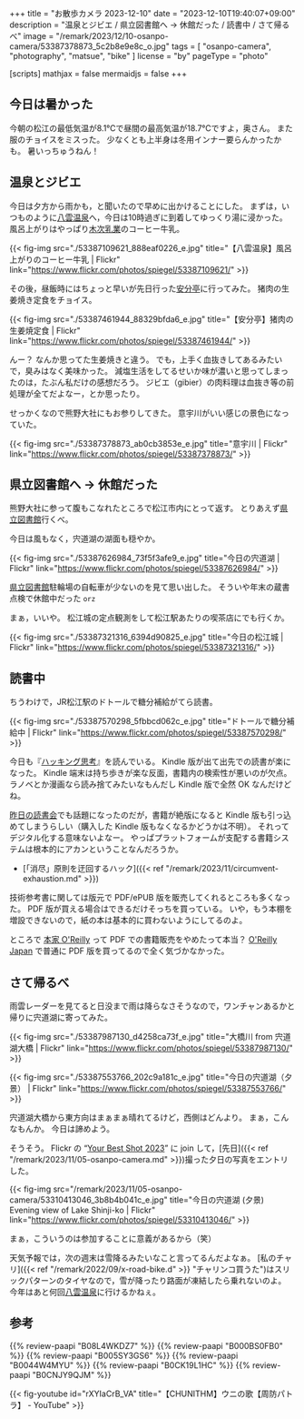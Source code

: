 +++
title = "お散歩カメラ 2023-12-10"
date =  "2023-12-10T19:40:07+09:00"
description = "温泉とジビエ / 県立図書館へ → 休館だった / 読書中 / さて帰るべ"
image = "/remark/2023/12/10-osanpo-camera/53387378873_5c2b8e9e8c_o.jpg"
tags = [ "osanpo-camera", "photography", "matsue", "bike" ]
license = "by"
pageType = "photo"

[scripts]
  mathjax = false
  mermaidjs = false
+++

## 今日は暑かった

今朝の松江の最低気温が8.1℃で昼間の最高気温が18.7℃ですよ，奥さん。
また服のチョイスをミスった。
少なくとも上半身は冬用インナー要らんかったかも。
暑いっちゅうねん！

## 温泉とジビエ

今日は夕方から雨かも，と聞いたので早めに出かけることにした。
まずは，いつものように[八雲温泉][八雲温泉ゆうあい熊野館]へ，今日は10時過ぎに到着してゆっくり湯に浸かった。
風呂上がりはやっぱり[木次乳業]のコーヒー牛乳。

{{< fig-img src="./53387109621_888eaf0226_e.jpg" title="【八雲温泉】風呂上がりのコーヒー牛乳 | Flickr" link="https://www.flickr.com/photos/spiegel/53387109621/" >}}

その後，昼飯時にはちょっと早いが先日行った[安分亭]に行ってみた。
猪肉の生姜焼き定食をチョイス。

{{< fig-img src="./53387461944_88329bfda6_e.jpg" title="【安分亭】猪肉の生姜焼定食 | Flickr" link="https://www.flickr.com/photos/spiegel/53387461944/" >}}

んー？ なんか思ってた生姜焼きと違う。
でも，上手く血抜きしてあるみたいで，臭みはなく美味かった。
減塩生活をしてるせいか味が濃いと思ってしまったのは，たぶん私だけの感想だろう。
ジビエ（gibier）の肉料理は血抜き等の前処理が全てだよなー，とか思ったり。

せっかくなので熊野大社にもお参りしてきた。
意宇川がいい感じの景色になっていた。

{{< fig-img src="./53387378873_ab0cb3853e_e.jpg" title="意宇川 | Flickr" link="https://www.flickr.com/photos/spiegel/53387378873/" >}}

## 県立図書館へ → 休館だった

熊野大社に参って腹もこなれたところで松江市内にとって返す。
とりあえず[県立図書館][島根県立図書館]行くべ。

今日は風もなく，宍道湖の湖面も穏やか。

{{< fig-img src="./53387626984_73f5f3afe9_e.jpg" title="今日の宍道湖 | Flickr" link="https://www.flickr.com/photos/spiegel/53387626984/" >}}

[県立図書館][島根県立図書館]駐輪場の自転車が少ないのを見て思い出した。
そういや年末の蔵書点検で休館中だった `orz`

まぁ，いいや。
松江城の定点観測をして松江駅あたりの喫茶店にでも行くか。

{{< fig-img src="./53387321316_6394d90825_e.jpg" title="今日の松江城 | Flickr" link="https://www.flickr.com/photos/spiegel/53387321316/" >}}

## 読書中

ちうわけで，JR松江駅のドトールで糖分補給がてら読書。

{{< fig-img src="./53387570298_5fbbcd062c_e.jpg" title="ドトールで糖分補給中 | Flickr" link="https://www.flickr.com/photos/spiegel/53387570298/" >}}

今日も『[ハッキング思考](https://www.amazon.co.jp/dp/B0CK19L1HC?tag=baldandersinf-22&linkCode=ogi&th=1&psc=1)』を読んでいる。
Kindle 版が出て出先での読書が楽になった。
Kindle 端末は持ち歩きが楽な反面，書籍内の検索性が悪いのが欠点。
ラノベとか漫画なら読み捨てみたいなもんだし Kindle 版で全然 OK なんだけどね。

[昨日の読書会](https://technical-book-reading-2.connpass.com/event/302146/ "第11回『Linuxシステムの仕組み』オンライン読書会 - connpass")でも話題になったのだが，書籍が絶版になると Kindle 版も引っ込めてしまうらしい（購入した Kindle 版もなくなるかどうかは不明）。
それってデジタル化する意味ないよなー。
やっぱプラットフォームが支配する書籍システムは根本的にアカンということなんだろうか。

- [「消尽」原則を迂回するハック]({{< ref "/remark/2023/11/circumvent-exhaustion.md" >}})

技術参考書に関しては版元で PDF/ePUB 版を販売してくれるところも多くなった。
PDF 版が買える場合はできるだけそっちを買っている。
いや，もう本棚を増設できないので，紙の本は基本的に買わないようにしてるのよ。

ところで [本家 O'Reilly](https://www.oreilly.com/) って PDF での書籍販売をやめたって本当？ [O'Reilly Japan](https://www.oreilly.co.jp/) で普通に PDF 版を買ってるので全く気づかなかった。

## さて帰るべ

雨雲レーダーを見てると日没まで雨は降らなさそうなので，ワンチャンあるかと帰りに宍道湖に寄ってみた。

{{< fig-img src="./53387987130_d4258ca73f_e.jpg" title="大橋川 from 宍道湖大橋 | Flickr" link="https://www.flickr.com/photos/spiegel/53387987130/" >}}

{{< fig-img src="./53387553766_202c9a181c_e.jpg" title="今日の宍道湖（夕景） | Flickr" link="https://www.flickr.com/photos/spiegel/53387553766/" >}}

宍道湖大橋から東方向はまぁまぁ晴れてるけど，西側はどんより。
まぁ，こんなもんか。
今日は諦めよう。

そうそう。
Flickr の “[Your Best Shot 2023](https://www.flickr.com/groups/yourbestshot2023/ "Your Best Shot 2023 | Flickr")” に join して，[先日]({{< ref "/remark/2023/11/05-osanpo-camera.md" >}})撮った夕日の写真をエントリした。

{{< fig-img src="/remark/2023/11/05-osanpo-camera/53310413046_3b8b4b041c_e.jpg" title="今日の宍道湖 (夕景) Evening view of Lake Shinji-ko | Flickr" link="https://www.flickr.com/photos/spiegel/53310413046/" >}}

まぁ，こういうのは参加することに意義があるから（笑）

天気予報では，次の週末は雪降るみたいなこと言ってるんだよなぁ。
[私のチャリ]({{< ref "/remark/2022/09/x-road-bike.d" >}} "チャリンコ買うた")はスリックパターンのタイヤなので，雪が降ったり路面が凍結したら乗れないのよ。
今年はあと何回[八雲温泉][八雲温泉ゆうあい熊野館]に行けるかねぇ。

[八雲温泉ゆうあい熊野館]: https://www.kumanokan.jp/ "八雲温泉ゆうあい熊野館"
[木次乳業]: https://www.kisuki-milk.co.jp/ "木次乳業"
[安分亭]: http://yakumo-net.com/group/anbuntei/ "安分亭 – ようこそ八雲へ"
[島根県立図書館]: https://www.library.pref.shimane.lg.jp/ "島根県立図書館"

## 参考

{{% review-paapi "B08L4WKDZ7" %}} <!-- PowerShot ZOOM -->
{{% review-paapi "B000BS0FB0" %}} <!-- メンテナンススタンド -->
{{% review-paapi "B005SY3GS6" %}} <!-- インナー base layer 上 -->
{{% review-paapi "B0044W4MYU" %}} <!-- インナー base layer 下 タイツ -->
{{% review-paapi "B0CK19L1HC" %}} <!-- ハッキング思考 Kindle 版 -->
{{% review-paapi "B0CNJY9QJM" %}} <!-- Shiny Girl, MindaRyn -->

{{< fig-youtube id="rXYIaCrB_VA" title="【CHUNITHM】ウニの歌【周防パトラ】 - YouTube" >}}
